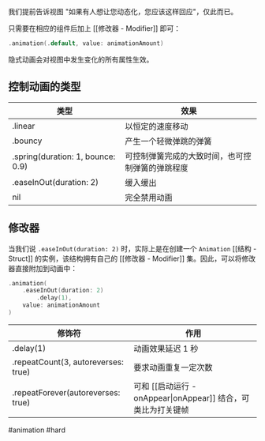 我们提前告诉视图 "如果有人想让您动态化，您应该这样回应"，仅此而已。

只需要在相应的组件后加上 [[修改器 - Modifier]] 即可：

```swift
.animation(.default, value: animationAmount)
```

隐式动画会对视图中发生变化的所有属性生效。

## 控制动画的类型

| 类型 | 效果 |
| ---- | ---- |
| .linear | 以恒定的速度移动 |
| .bouncy | 产生一个轻微弹跳的弹簧 |
| .spring(duration: 1, bounce: 0.9) | 可控制弹簧完成的大致时间，也可控制弹簧的弹跳程度 |
| .easeInOut(duration: 2) | 缓入缓出 |
| nil | 完全禁用动画 |

## 修改器

当我们说 `.easeInOut(duration: 2)` 时，实际上是在创建一个 `Animation` [[结构 - Struct]] 的实例，该结构拥有自己的 [[修改器 - Modifier]] 集。因此，可以将修改器直接附加到动画中：

```swift
.animation(
    .easeInOut(duration: 2)
        .delay(1),
    value: animationAmount
)
```

| 修饰符 | 作用 |
| ---- | ---- |
| .delay(1) | 动画效果延迟 1 秒 |
| .repeatCount(3, autoreverses: true) | 要求动画重复一定次数 |
| .repeatForever(autoreverses: true) | 可和 [[启动运行 - onAppear\|onAppear]] 结合，可类比为打关键帧 |

#animation #hard 
